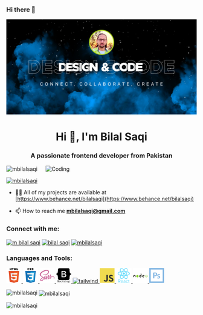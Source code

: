 ### Hi there 👋

![logo](https://github.com/MBilalSaqi/MBilalSaqi/blob/main/github-banner.png)
<h1 align="center">Hi 👋, I'm Bilal Saqi</h1>
<h3 align="center">A passionate frontend developer from Pakistan</h3>
<img align="right" alt="Coding" width="400" src="https://www.freecodecamp.org/news/content/images/2022/11/hire-full-stack-developers1546507474317-1.gif"></img>

<p align="left"> <img src="https://komarev.com/ghpvc/?username=mbilalsaqi&label=Profile%20views&color=0e75b6&style=flat" alt="mbilalsaqi" /> </p>

<p align="left"> <a href="https://twitter.com/mbilalsaqi" target="blank"><img src="https://img.shields.io/twitter/follow/mbilalsaqi?logo=twitter&style=for-the-badge" alt="mbilalsaqi" /></a> </p>

- 👨‍💻 All of my projects are available at [https://www.behance.net/bilalsaqi](https://www.behance.net/bilalsaqi)

- 📫 How to reach me **mbilalsaqi@gmail.com**

<h3 align="left">Connect with me:</h3>
<p align="left">
<a href="https://linkedin.com/in/m bilal saqi" target="blank"><img align="center" src="https://raw.githubusercontent.com/rahuldkjain/github-profile-readme-generator/master/src/images/icons/Social/linked-in-alt.svg" alt="m bilal saqi" height="30" width="40" /></a>
<a href="https://fb.com/bilal saqi" target="blank"><img align="center" src="https://raw.githubusercontent.com/rahuldkjain/github-profile-readme-generator/master/src/images/icons/Social/facebook.svg" alt="bilal saqi" height="30" width="40" /></a>
<a href="https://twitter.com/mbilalsaqi" target="blank"><img align="center" src="https://raw.githubusercontent.com/rahuldkjain/github-profile-readme-generator/master/src/images/icons/Social/twitter.svg" alt="mbilalsaqi" height="30" width="40" /></a>
</p>

<h3 align="left">Languages and Tools:</h3>
<p align="left"> 
    <a href="https://www.w3.org/html/" target="_blank" rel="noreferrer"> <img src="https://raw.githubusercontent.com/devicons/devicon/master/icons/html5/html5-original-wordmark.svg" alt="html5" width="40" height="40"/> </a> 
    <a href="https://www.w3schools.com/css/" target="_blank" rel="noreferrer"> <img src="https://raw.githubusercontent.com/devicons/devicon/master/icons/css3/css3-original-wordmark.svg" alt="css3" width="40" height="40"/> </a>
    <a href="https://sass-lang.com" target="_blank" rel="noreferrer"> <img src="https://raw.githubusercontent.com/devicons/devicon/master/icons/sass/sass-original.svg" alt="sass" width="40" height="40"/> </a>
    <a href="https://getbootstrap.com" target="_blank" rel="noreferrer"> <img src="https://raw.githubusercontent.com/devicons/devicon/master/icons/bootstrap/bootstrap-plain-wordmark.svg" alt="bootstrap" width="40" height="40"/> </a> 
    <a href="https://tailwindcss.com/" target="_blank" rel="noreferrer"> <img src="https://www.vectorlogo.zone/logos/tailwindcss/tailwindcss-icon.svg" alt="tailwind" width="40" height="40"/> </a>
    <a href="https://developer.mozilla.org/en-US/docs/Web/JavaScript" target="_blank" rel="noreferrer"> <img src="https://raw.githubusercontent.com/devicons/devicon/master/icons/javascript/javascript-original.svg" alt="javascript" width="40" height="40"/> </a> 
    <a href="https://reactjs.org/" target="_blank" rel="noreferrer"> <img src="https://raw.githubusercontent.com/devicons/devicon/master/icons/react/react-original-wordmark.svg" alt="react" width="40" height="40"/> </a> 
    <a href="https://nodejs.org" target="_blank" rel="noreferrer"> <img src="https://raw.githubusercontent.com/devicons/devicon/master/icons/nodejs/nodejs-original-wordmark.svg" alt="nodejs" width="40" height="40"/> </a>
    <a href="https://www.photoshop.com/en" target="_blank" rel="noreferrer"> <img src="https://raw.githubusercontent.com/devicons/devicon/master/icons/photoshop/photoshop-line.svg" alt="photoshop" width="40" height="40"/> </a>

<p><img align="left" src="https://github-readme-stats.vercel.app/api/top-langs?username=mbilalsaqi&show_icons=true&locale=en&layout=compact" alt="mbilalsaqi" /></p>

<p>&nbsp;<img align="center" src="https://github-readme-stats.vercel.app/api?username=mbilalsaqi&show_icons=true&locale=en" alt="mbilalsaqi" /></p>

<p><img align="center" src="https://github-readme-streak-stats.herokuapp.com/?user=mbilalsaqi&" alt="mbilalsaqi" /></p>



